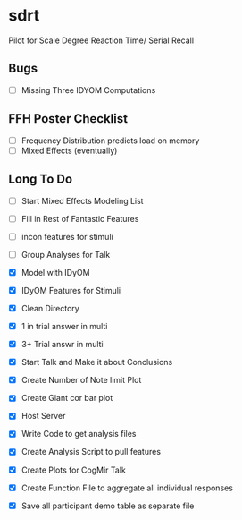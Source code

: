 # sdrt

Pilot for Scale Degree Reaction Time/ Serial Recall

## Bugs

* [ ] Missing Three IDYOM Computations 

## FFH Poster Checklist 

* [ ] Frequency Distribution predicts load on memory 
* [ ] Mixed Effects (eventually) 

## Long To Do 

* [ ] Start Mixed Effects Modeling List 
* [ ] Fill in Rest of Fantastic Features
* [ ] incon features for stimuli
* [ ] Group Analyses for Talk 

* [X] Model with IDyOM 
* [X] IDyOM Features for Stimuli 
* [X] Clean Directory 
* [X] 1 in trial answer in multi 
* [X] 3+ Trial answr in multi 
* [X] Start Talk and Make it about Conclusions 
* [X] Create Number of Note limit Plot 
* [X] Create Giant cor bar plot 
* [X] Host Server 
* [X] Write Code to get analysis files 
* [X] Create Analysis Script to pull features
* [X] Create Plots for CogMir Talk 
* [X] Create Function File to aggregate all individual responses
* [X] Save all participant demo table as separate file 
